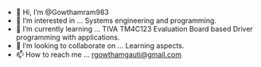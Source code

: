- 👋 Hi, I’m @Gowthamram983
- 👀 I’m interested in ... Systems engineering and programming.
- 🌱 I’m currently learning ... TIVA TM4C123 Evaluation Board based Driver programming with applications.
- 💞️ I’m looking to collaborate on ... Learning aspects.
- 📫 How to reach me ... rgowthamgauti@gmail.com

<!---
Gowthamram983/Gowthamram983 is a ✨ special ✨ repository because its `README.md` (this file) appears on your GitHub profile.
You can click the Preview link to take a look at your changes.
--->
